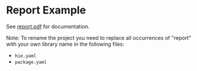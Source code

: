 # Report Example

See [report.pdf](report.pdf) for documentation.

Note: To rename the project you need to replace all occurrences of "report" with your own library name in the following files:

- `hie.yaml`
- `package.yaml`
